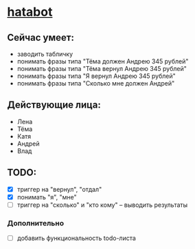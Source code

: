 # [hatabot](https://t.me/hatabot)


## Сейчас умеет: 
- заводить табличку
- понимать фразы типа "Тёма должен Андрею 345 рублей"
- понимать фразы типа "Тёма вернул Андрею 345 рублей"
- понимать фразы типа "Я вернул Андрею 345 рублей"
- понимать фразы типа "Сколько мне должен Андрей"

## Действующие лица: 
- Лена 
- Тёма 
- Катя
- Андрей
- Влад

## TODO: 
- [x] триггер на "вернул", "отдал"
- [x] понимать "я", "мне"
- [ ] триггер на "сколько" и "кто кому" – выводить результаты
    
### Дополнительно 
- [ ] добавить функциональность todo-листа 
